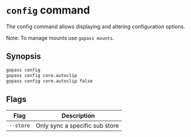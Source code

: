 # `config` command

The config command allows displaying and altering configuration options.

Note: To manage mounts use `gopass mounts`.

## Synopsis

```bash
gopass config
gopass config core.autoclip
gopass config core.autoclip false
```

## Flags

Flag | Description
---- | -----------
`--store` | Only sync a specific sub store
